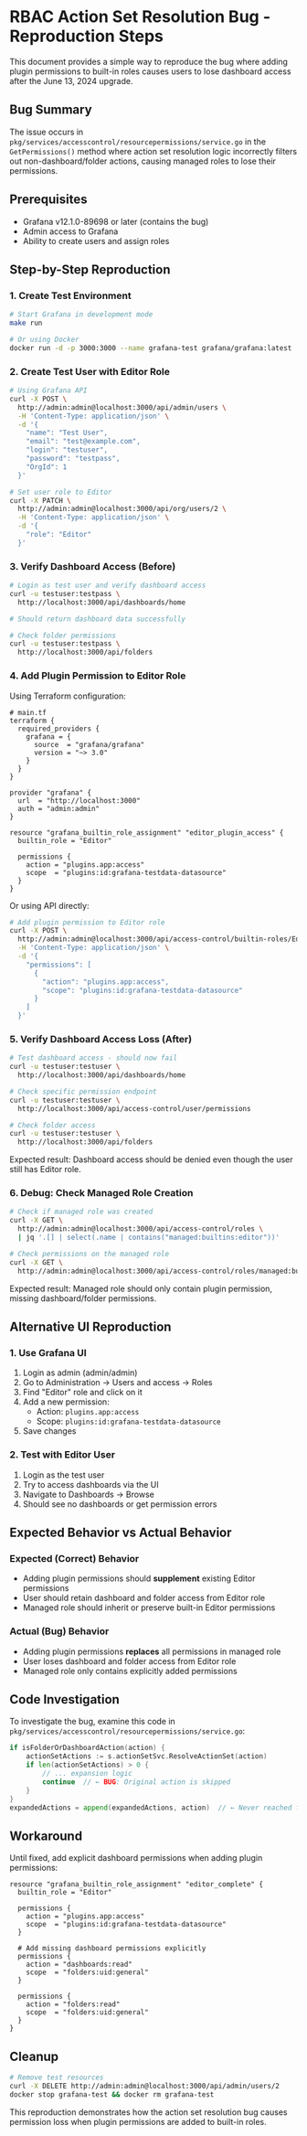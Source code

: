 # RBAC Action Set Resolution Bug - Reproduction Steps

This document provides a simple way to reproduce the bug where adding plugin permissions to built-in roles causes users to lose dashboard access after the June 13, 2024 upgrade.

## Bug Summary

The issue occurs in `pkg/services/accesscontrol/resourcepermissions/service.go` in the `GetPermissions()` method where action set resolution logic incorrectly filters out non-dashboard/folder actions, causing managed roles to lose their permissions.

## Prerequisites

- Grafana v12.1.0-89698 or later (contains the bug)
- Admin access to Grafana
- Ability to create users and assign roles

## Step-by-Step Reproduction

### 1. Create Test Environment

```bash
# Start Grafana in development mode
make run

# Or using Docker
docker run -d -p 3000:3000 --name grafana-test grafana/grafana:latest
```

### 2. Create Test User with Editor Role

```bash
# Using Grafana API
curl -X POST \
  http://admin:admin@localhost:3000/api/admin/users \
  -H 'Content-Type: application/json' \
  -d '{
    "name": "Test User",
    "email": "test@example.com",
    "login": "testuser",
    "password": "testpass",
    "OrgId": 1
  }'

# Set user role to Editor
curl -X PATCH \
  http://admin:admin@localhost:3000/api/org/users/2 \
  -H 'Content-Type: application/json' \
  -d '{
    "role": "Editor"
  }'
```

### 3. Verify Dashboard Access (Before)

```bash
# Login as test user and verify dashboard access
curl -u testuser:testpass \
  http://localhost:3000/api/dashboards/home

# Should return dashboard data successfully

# Check folder permissions
curl -u testuser:testpass \
  http://localhost:3000/api/folders
```

### 4. Add Plugin Permission to Editor Role

Using Terraform configuration:

```hcl
# main.tf
terraform {
  required_providers {
    grafana = {
      source  = "grafana/grafana"
      version = "~> 3.0"
    }
  }
}

provider "grafana" {
  url  = "http://localhost:3000"
  auth = "admin:admin"
}

resource "grafana_builtin_role_assignment" "editor_plugin_access" {
  builtin_role = "Editor"
  
  permissions {
    action = "plugins.app:access"
    scope  = "plugins:id:grafana-testdata-datasource"
  }
}
```

Or using API directly:

```bash
# Add plugin permission to Editor role
curl -X POST \
  http://admin:admin@localhost:3000/api/access-control/builtin-roles/Editor/role-permissions \
  -H 'Content-Type: application/json' \
  -d '{
    "permissions": [
      {
        "action": "plugins.app:access",
        "scope": "plugins:id:grafana-testdata-datasource"
      }
    ]
  }'
```

### 5. Verify Dashboard Access Loss (After)

```bash
# Test dashboard access - should now fail
curl -u testuser:testuser \
  http://localhost:3000/api/dashboards/home

# Check specific permission endpoint
curl -u testuser:testuser \
  http://localhost:3000/api/access-control/user/permissions

# Check folder access
curl -u testuser:testuser \
  http://localhost:3000/api/folders
```

Expected result: Dashboard access should be denied even though the user still has Editor role.

### 6. Debug: Check Managed Role Creation

```bash
# Check if managed role was created
curl -X GET \
  http://admin:admin@localhost:3000/api/access-control/roles \
  | jq '.[] | select(.name | contains("managed:builtins:editor"))'

# Check permissions on the managed role
curl -X GET \
  http://admin:admin@localhost:3000/api/access-control/roles/managed:builtins:editor:permissions/permissions
```

Expected result: Managed role should only contain plugin permission, missing dashboard/folder permissions.

## Alternative UI Reproduction

### 1. Use Grafana UI

1. Login as admin (admin/admin)
2. Go to Administration → Users and access → Roles
3. Find "Editor" role and click on it
4. Add a new permission:
   - Action: `plugins.app:access`
   - Scope: `plugins:id:grafana-testdata-datasource`
5. Save changes

### 2. Test with Editor User

1. Login as the test user
2. Try to access dashboards via the UI
3. Navigate to Dashboards → Browse
4. Should see no dashboards or get permission errors

## Expected Behavior vs Actual Behavior

### Expected (Correct) Behavior
- Adding plugin permissions should **supplement** existing Editor permissions
- User should retain dashboard and folder access from Editor role
- Managed role should inherit or preserve built-in Editor permissions

### Actual (Bug) Behavior
- Adding plugin permissions **replaces** all permissions in managed role
- User loses dashboard and folder access from Editor role
- Managed role only contains explicitly added permissions

## Code Investigation

To investigate the bug, examine this code in `pkg/services/accesscontrol/resourcepermissions/service.go`:

```go
if isFolderOrDashboardAction(action) {
    actionSetActions := s.actionSetSvc.ResolveActionSet(action)
    if len(actionSetActions) > 0 {
        // ... expansion logic
        continue  // ← BUG: Original action is skipped
    }
}
expandedActions = append(expandedActions, action)  // ← Never reached for some actions
```

## Workaround

Until fixed, add explicit dashboard permissions when adding plugin permissions:

```hcl
resource "grafana_builtin_role_assignment" "editor_complete" {
  builtin_role = "Editor"
  
  permissions {
    action = "plugins.app:access"
    scope  = "plugins:id:grafana-testdata-datasource"
  }
  
  # Add missing dashboard permissions explicitly
  permissions {
    action = "dashboards:read"
    scope  = "folders:uid:general"
  }
  
  permissions {
    action = "folders:read" 
    scope  = "folders:uid:general"
  }
}
```

## Cleanup

```bash
# Remove test resources
curl -X DELETE http://admin:admin@localhost:3000/api/admin/users/2
docker stop grafana-test && docker rm grafana-test
```

This reproduction demonstrates how the action set resolution bug causes permission loss when plugin permissions are added to built-in roles.